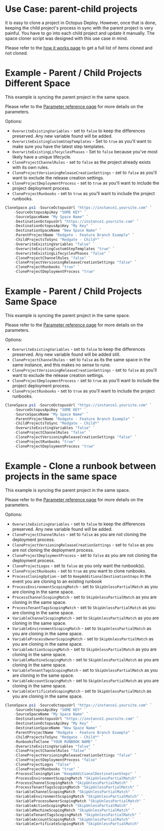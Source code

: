 # Use Case: parent-child projects
It is easy to clone a project in Octopus Deploy.  However, once that is done, keeping the child project's process in sync with the parent project is very painful.  You have to go into each child project and update it manually.  The space cloner script was designed with this use case in mind. 

Please refer to the [how it works page](HowItWorks.md#what-will-it-clone) to get a full list of items cloned and not cloned.

# Example - Parent / Child Projects Different Space

This example is syncing the parent project in the same space.  

Please refer to the [Parameter reference page](CloneSpaceParameterReference.md) for more details on the parameters.

Options:
- `OverwriteExistingVariables` - set to `false` to keep the differences preserved.  Any new variable found will be added.  
- `OverwriteExistingCustomStepTemplates` - Set to `true` as you'll want to make sure you have the latest step templates.
- `OverwriteExistingLifecyclesPhases` - Set to `false` because you've most likely have a unique lifecycle.
- `CloneProjectChannelRules` - set to `false` as the project already exists with its own rules.
- `CloneProjectVersioningReleaseCreationSettings` - set to `false` as you'll want to exclude the release creation settings.
- `CloneProjectDeploymentProcess` - set to `true` as you'll want to include the project deployment process.
- `CloneProjectRunbooks` - set to `true` as you'll want to include the project runbooks.

```PowerShell
CloneSpace.ps1 -SourceOctopusUrl "https://instance1.yoursite.com" `
    -SourceOctopusApiKey "SOME KEY" `
    -SourceSpaceName "My Space Name" `
    -DestinationOctopusUrl "https://instance1.yoursite.com" `
    -DestinationOctopusApiKey "My Key" `
    -DestinationSpaceName "New Space Name" `
    -ParentProjectName "Redgate - Feature Branch Example" `
    -ChildProjectsToSync "Redgate - Child*" `
    -OverwriteExistingVariables "false" `
    -OverwriteExistingCustomStepTemplates "true" `
    -OverwriteExistingLifecyclesPhases "false" `
    -CloneProjectChannelRules "false" `    
    -CloneProjectVersioningReleaseCreationSettings "false" `
    -CloneProjectRunbooks "true" `
    -CloneProjectDeploymentProcess "true"
```

# Example - Parent / Child Projects Same Space

This example is syncing the parent project in the same space.  

Please refer to the [Parameter reference page](ProjectSyncerParameterReference.md) for more details on the parameters.

Options:
- `OverwriteExistingVariables` - set to `false` to keep the differences preserved.  Any new variable found will be added still.  
- `CloneProjectChannelRules` - set to `false` as its the same space in the same instance, and this makes no sense to rune.
- `CloneProjectVersioningReleaseCreationSettings` - set to `false` as you'll want to exclude the release creation settings.
- `CloneProjectDeploymentProcess` - set to `true` as you'll want to include the project deployment process.
- `CloneProjectRunbooks` - set to `true` as you'll want to include the project runbooks.

```PowerShell
CloneSpace.ps1 -SourceOctopusUrl "https://instance1.yoursite.com" `
    -SourceOctopusApiKey "SOME KEY" `
    -SourceSpaceName "My Space Name" `
    -ParentProjectName "Redgate - Feature Branch Example" `
    -ChildProjectsToSync "Redgate - Child*" `  
    -OverwriteExistingVariables "false" `
    -CloneProjectChannelRules "false" `
    -CloneProjectVersioningReleaseCreationSettings "false" `
    -CloneProjectRunbooks "true" `
    -CloneProjectDeploymentProcess "true"
```

# Example - Clone a runbook between projects in the same space

This example is syncing the parent project in the same space.  

Please refer to the [Parameter reference page](CloneSpaceParameterReference.md) for more details on the parameters.

Options:
- `OverwriteExistingVariables` - set to `false` to keep the differences preserved.  Any new variable found will be added.  
- `CloneProjectChannelRules` - set to `false` as you are not cloning the deployment process.
- `CloneProjectVersioningReleaseCreationSettings` - set to `false` as you are not cloning the deployment process.
- `CloneProjectDeploymentProcess` - set to `false` as you are not cloning the deployment process.
- `CloneProjectLogos` - set to `false` as you only want the runbook(s).
- `CloneProjectRunbooks` - set to `true` as you want to clone runbooks.
- `ProcessCloningOption` - set to `KeepAdditionalDestinationSteps` in the event you are cloning to an existing runbook
- `ProcessEnvironmentScopingMatch` - set to `SkipUnlessPartialMatch` as you are cloning in the same space.
- `ProcessChannelScopingMatch` - set to `SkipUnlessPartialMatch` as you are cloning in the same space.
- `ProcessTenantTagsScopingMatch` - set to `SkipUnlessPartialMatch` as you are cloning in the same space.
- `VariableChannelScopingMatch` - set to `SkipUnlessPartialMatch` as you are cloning in the same space.
- `VariableEnvironmentScopingMatch` - set to `SkipUnlessPartialMatch` as you are cloning in the same space.
- `VariableProcessOwnerScopingMatch` - set to `SkipUnlessPartialMatch` as you are cloning in the same space.
- `VariableActionScopingMatch` - set to `SkipUnlessPartialMatch` as you are cloning in the same space.
- `VariableMachineScopingMatch` - set to `SkipUnlessPartialMatch` as you are cloning in the same space.
- `VariableTenantTagsScopingMatch` - set to `SkipUnlessPartialMatch` as you are cloning in the same space.
- `VariableAccountScopingMatch` - set to `SkipUnlessPartialMatch` as you are cloning in the same space.
- `VariableCertificateScopingMatch` - set to `SkipUnlessPartialMatch` as you are cloning in the same space.

```PowerShell
CloneSpace.ps1 -SourceOctopusUrl "https://instance1.yoursite.com" `
    -SourceOctopusApiKey "SOME KEY" `
    -SourceSpaceName "My Space Name" `
    -DestinationOctopusUrl "https://instance1.yoursite.com" `
    -DestinationOctopusApiKey "My Key" `
    -DestinationSpaceName "New Space Name" `
    -ParentProjectName "Redgate - Feature Branch Example" `
    -ChildProjectsToSync "Redgate - Child*" `
    -RunbooksToClone "YOUR RUNBOOK NAME" `
    -OverwriteExistingVariables "false" `
    -CloneProjectChannelRules "false" `
    -CloneProjectVersioningReleaseCreationSettings "false" `
    -CloneProjectDeploymentProcess "false" `
    -CloneProjectLogos "false" `
    -CloneProjectRunbooks "true" `
    -ProcessCloningOption "KeepAdditionalDestinationSteps" `
    -ProcessEnvironmentScopingMatch "SkipUnlessPartialMatch" `
    -ProcessChannelScopingMatch "SkipUnlessPartialMatch" `
    -ProcessTenantTagsScopingMatch "SkipUnlessPartialMatch" `
    -VariableChannelScopingMatch "SkipUnlessPartialMatch" `
    -VariableEnvironmentScopingMatch "SkipUnlessPartialMatch" `
    -VariableProcessOwnerScopingMatch "SkipUnlessPartialMatch" `
    -VariableActionScopingMatch "SkipUnlessPartialMatch" `
    -VariableMachineScopingMatch "SkipUnlessPartialMatch" `
    -VariableTenantTagsScopingMatch "SkipUnlessPartialMatch" `
    -VariableAccountScopingMatch "SkipUnlessPartialMatch" `
    -VariableCertificateScopingMatch "SkipUnlessPartialMatch"
```
